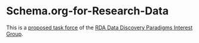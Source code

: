 # Schema.org-for-Research-Data
This is a [proposed task force](https://docs.google.com/document/d/1H6Ns-Te2tKg4sQpqgjPZebNdl_lOgjXLWgb_QggvQEQ) of the [RDA Data Discovery Paradigms Interest Group](https://www.rd-alliance.org/groups/data-discovery-paradigms-ig).

